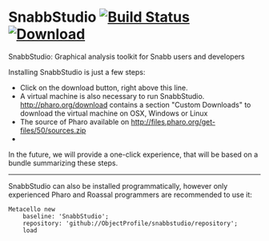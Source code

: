 # SnabbStudio [![Build Status](https://travis-ci.org/ObjectProfile/snabbstudio.svg?branch=master)](https://travis-ci.org/ObjectProfile/snabbstudio) [![Download](https://api.bintray.com/packages/peteruhnak/SnabbStudio/SnabbStudio/images/download.svg) ](https://bintray.com/peteruhnak/SnabbStudio/SnabbStudio/_latestVersion#files)

SnabbStudio: Graphical analysis toolkit for Snabb users and developers


Installing SnabbStudio is just a few steps:
* Click on the download button, right above this line.
* A virtual machine is also necessary to run SnabbStudio. http://pharo.org/download contains a section "Custom Downloads" to download the virtual machine on OSX, Windows or Linux
* The source of Pharo available on http://files.pharo.org/get-files/50/sources.zip
* 



In the future, we will provide a one-click experience, that will be based on a bundle summarizing these steps.

------
SnabbStudio can also be installed programmatically, however only experienced Pharo and Roassal programmers are recommended to use it:
```st
Metacello new
    baseline: 'SnabbStudio';
    repository: 'github://ObjectProfile/snabbstudio/repository';
    load
```
